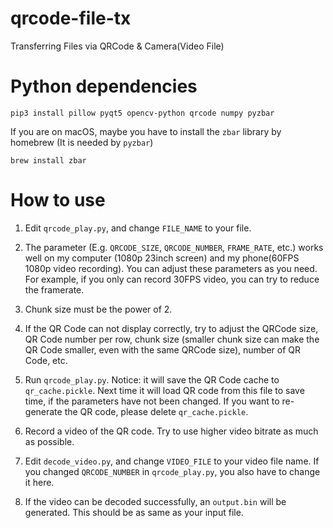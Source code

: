 # qrcode-file-tx
Transferring Files via QRCode &amp; Camera(Video File)

# Python dependencies
```
pip3 install pillow pyqt5 opencv-python qrcode numpy pyzbar
```
If you are on macOS, maybe you have to install the `zbar` library by homebrew (It is needed by `pyzbar`)
```
brew install zbar
```

# How to use
1. Edit `qrcode_play.py`, and change `FILE_NAME` to your file.

2. The parameter (E.g. `QRCODE_SIZE`, `QRCODE_NUMBER`, `FRAME_RATE`, etc.) works well on my computer (1080p 23inch screen) and my phone(60FPS 1080p video recording). You can adjust these parameters as you need. For example, if you only can record 30FPS video, you can try to reduce the framerate. 

3. Chunk size must be the power of 2.

4. If the QR Code can not display correctly, try to adjust the QRCode size, QR Code number per row, chunk size (smaller chunk size can make the QR Code smaller, even with the same QRCode size), number of QR Code, etc.

5. Run `qrcode_play.py`. Notice: it will save the QR Code cache to `qr_cache.pickle`. Next time it will load QR code from this file to save time, if the parameters have not been changed. If you want to re-generate the QR code, please delete `qr_cache.pickle`.

6. Record a video of the QR code. Try to use higher video bitrate as much as possible.

7. Edit `decode_video.py`, and change `VIDEO_FILE` to your video file name. If you changed `QRCODE_NUMBER` in `qrcode_play.py`, you also have to change it here.

8. If the video can be decoded successfully, an `output.bin` will be generated. This should be as same as your input file. 
